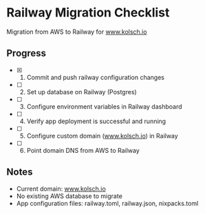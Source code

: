 # Railway Migration Checklist

Migration from AWS to Railway for www.kolsch.io

## Progress

- [x] 1. Commit and push railway configuration changes
- [ ] 2. Set up database on Railway (Postgres)
- [ ] 3. Configure environment variables in Railway dashboard
- [ ] 4. Verify app deployment is successful and running
- [ ] 5. Configure custom domain (www.kolsch.io) in Railway
- [ ] 6. Point domain DNS from AWS to Railway

## Notes

- Current domain: www.kolsch.io
- No existing AWS database to migrate
- App configuration files: railway.toml, railway.json, nixpacks.toml